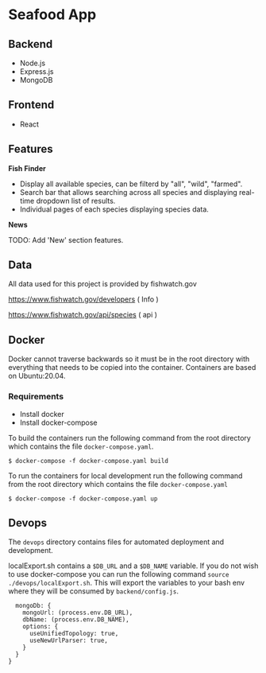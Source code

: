 # Seafood App

## Backend
- Node.js
- Express.js
- MongoDB 

## Frontend 
- React

## Features

**Fish Finder**

- Display all available species, can be filterd by "all", "wild", "farmed".  
- Search bar that allows searching across all species and displaying real-time dropdown list of results. 
- Individual pages of each species displaying species data. 

**News**

TODO: Add 'New' section features.

## Data

All data used for this project is provided by fishwatch.gov 

https://www.fishwatch.gov/developers ( Info )

https://www.fishwatch.gov/api/species ( api ) 

## Docker

Docker cannot traverse backwards so it must be in the root directory with everything that needs to be copied into the container. Containers are based on Ubuntu:20.04. 

### Requirements
  - Install docker
  - Install docker-compose

To build the containers run the following command from the root directory which contains the file `docker-compose.yaml`.

```console
$ docker-compose -f docker-compose.yaml build
 ```

To run the containers for local development run the following command from the root directory which contains the file `docker-compose.yaml`

```console
$ docker-compose -f docker-compose.yaml up
 ```

## Devops

The `devops` directory contains files for automated deployment and development.

localExport.sh contains a `$DB_URL` and a `$DB_NAME` variable. If you do not wish to use docker-compose you can run the following command `source ./devops/localExport.sh`. This will export the variables to your bash env where they will be consumed by `backend/config.js`.

```console
  mongoDb: {
    mongoUrl: (process.env.DB_URL),
    dbName: (process.env.DB_NAME),
    options: {
      useUnifiedTopology: true,
      useNewUrlParser: true,
    }
  }
}
 ```
